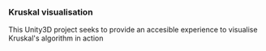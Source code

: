 ### Kruskal visualisation

This Unity3D project seeks to provide an accesible experience to visualise Kruskal's algorithm in action
